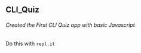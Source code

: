 ## CLI_Quiz

###### Created the First CLI Quiz app with basic Javascript

Do this with `repl.it`



